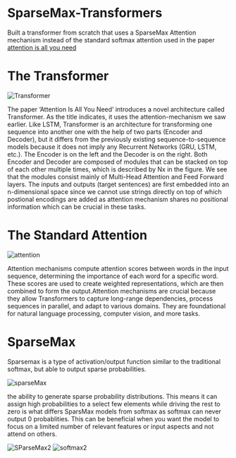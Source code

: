 # SparseMax-Transformers
Built a transformer from scratch that uses a SparseMax Attention mechanism instead of the standard softmax attention used in the paper [attention is all you need](https://arxiv.org/abs/1706.03762)

 # The Transformer
 ![Transformer](https://miro.medium.com/v2/resize:fit:856/1*ZCFSvkKtppgew3cc7BIaug.png)
 
The paper ‘Attention Is All You Need’ introduces a novel architecture called Transformer. As the title indicates, it uses the attention-mechanism we saw earlier. Like LSTM, Transformer is an architecture for transforming one sequence into another one with the help of two parts (Encoder and Decoder), but it differs from the previously existing sequence-to-sequence models because it does not imply any Recurrent Networks (GRU, LSTM, etc.).
The Encoder is on the left and the Decoder is on the right. Both Encoder and Decoder are composed of modules that can be stacked on top of each other multiple times, which is described by Nx in the figure. We see that the modules consist mainly of Multi-Head Attention and Feed Forward layers. The inputs and outputs (target sentences) are first embedded into an n-dimensional space since we cannot use strings directly on top of which postional encodings are added as attention mechanism shares no positional information which can be crucial in these tasks.

# The Standard Attention

![attention](https://encrypted-tbn0.gstatic.com/images?q=tbn:ANd9GcRfDfE_IVfwVSVk2WgYkF6Q85jiw5GyAy_rNVjNkHZ4Tg&s)

Attention mechanisms compute attention scores between words in the input sequence, determining the importance of each word for a specific word. These scores are used to create weighted representations, which are then combined to form the output.Attention mechanisms are crucial because they allow Transformers to capture long-range dependencies, process sequences in parallel, and adapt to various domains. They are foundational for natural language processing, computer vision, and more tasks.

# SparseMax
Sparsemax is a type of activation/output function similar to the traditional softmax, but able to output sparse probabilities.

![sparseMax](https://encrypted-tbn0.gstatic.com/images?q=tbn:ANd9GcTCwhRmjTVO4PtsJ0zn4RWZAMmAZ5cy-haAaelP9NquTg&s)

the ability to generate sparse probability distributions. This means it can assign high probabilities to a select few elements while driving the rest to zero is what differs SparsMax models from softmax as softmax can never output 0 probablities. This can be beneficial when you want the model to focus on a limited number of relevant features or input aspects and not attend on others.



![SParseMax2](https://github.com/Akkki28/SparseMax-Transformers/assets/120105455/ff9078d6-d7ce-40e6-8336-a8dca8a3689c)
 ![softmax2](https://github.com/Akkki28/SparseMax-Transformers/assets/120105455/07a97a72-a4e4-4f45-8782-dc55c767a32a)

